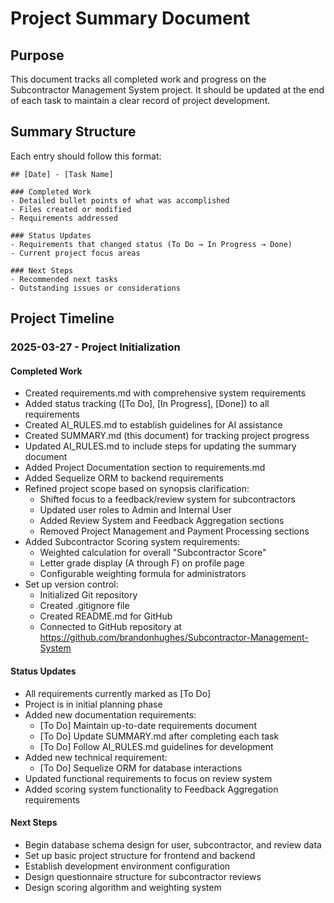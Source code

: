 # Project Summary Document

## Purpose
This document tracks all completed work and progress on the Subcontractor Management System project. It should be updated at the end of each task to maintain a clear record of project development.

## Summary Structure
Each entry should follow this format:

```
## [Date] - [Task Name]

### Completed Work
- Detailed bullet points of what was accomplished
- Files created or modified
- Requirements addressed

### Status Updates
- Requirements that changed status (To Do → In Progress → Done)
- Current project focus areas

### Next Steps
- Recommended next tasks
- Outstanding issues or considerations
```

## Project Timeline

### 2025-03-27 - Project Initialization

#### Completed Work
- Created requirements.md with comprehensive system requirements
- Added status tracking ([To Do], [In Progress], [Done]) to all requirements
- Created AI_RULES.md to establish guidelines for AI assistance
- Created SUMMARY.md (this document) for tracking project progress
- Updated AI_RULES.md to include steps for updating the summary document
- Added Project Documentation section to requirements.md
- Added Sequelize ORM to backend requirements
- Refined project scope based on synopsis clarification:
  - Shifted focus to a feedback/review system for subcontractors
  - Updated user roles to Admin and Internal User
  - Added Review System and Feedback Aggregation sections
  - Removed Project Management and Payment Processing sections
- Added Subcontractor Scoring system requirements:
  - Weighted calculation for overall "Subcontractor Score"
  - Letter grade display (A through F) on profile page
  - Configurable weighting formula for administrators
- Set up version control:
  - Initialized Git repository
  - Created .gitignore file
  - Created README.md for GitHub
  - Connected to GitHub repository at https://github.com/brandonhughes/Subcontractor-Management-System

#### Status Updates
- All requirements currently marked as [To Do]
- Project is in initial planning phase
- Added new documentation requirements:
  - [To Do] Maintain up-to-date requirements document
  - [To Do] Update SUMMARY.md after completing each task
  - [To Do] Follow AI_RULES.md guidelines for development
- Added new technical requirement:
  - [To Do] Sequelize ORM for database interactions
- Updated functional requirements to focus on review system
- Added scoring system functionality to Feedback Aggregation requirements

#### Next Steps
- Begin database schema design for user, subcontractor, and review data
- Set up basic project structure for frontend and backend
- Establish development environment configuration
- Design questionnaire structure for subcontractor reviews
- Design scoring algorithm and weighting system